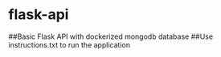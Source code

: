 # flask-api

##Basic Flask API with dockerized mongodb database
##Use instructions.txt to run the application
